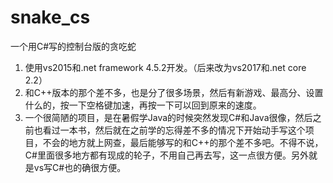 ﻿# snake_cs
一个用C#写的控制台版的贪吃蛇
1. 使用vs2015和.net framework 4.5.2开发。（后来改为vs2017和.net core 2.2）
2. 和C++版本的那个差不多，也是分了很多场景，然后有新游戏、最高分、设置什么的，按一下空格键加速，再按一下可以回到原来的速度。
3. 一个很简陋的项目，是在暑假学Java的时候突然发现C#和Java很像，然后之前也看过一本书，然后就在之前学的忘得差不多的情况下开始动手写这个项目，不会的地方就上网查，最后能够写的和C++的那个差不多吧。不得不说，C#里面很多地方都有现成的轮子，不用自己再去写，这一点很方便。另外就是vs写C#也的确很方便。